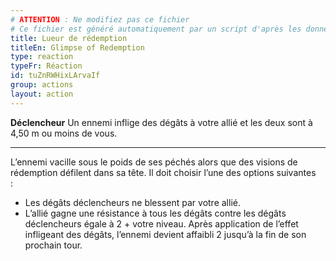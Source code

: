 ```yaml
---
# ATTENTION : Ne modifiez pas ce fichier
# Ce fichier est généré automatiquement par un script d'après les données du module Foundry VTT officiel et de sa traduction
title: Lueur de rédemption
titleEn: Glimpse of Redemption
type: reaction
typeFr: Réaction
id: tuZnRWHixLArvaIf
group: actions
layout: action
---
```

<p><span><strong>Déclencheur</strong> Un ennemi inflige des dégâts à votre allié et les deux sont à 4,50 m ou moins de vous.</span></p><hr><p>L’ennemi vacille sous le poids de ses péchés alors que des visions de rédemption défilent dans sa tête. Il doit choisir l’une des options suivantes :&nbsp;&nbsp;</p><ul><li>Les dégâts déclencheurs ne blessent par votre allié.</li><li>L’allié gagne une résistance à tous les dégâts contre les dégâts déclencheurs égale à 2 + votre niveau. Après application de l’effet infligeant des dégâts, l’ennemi devient affaibli 2 jusqu’à la fin de son prochain tour.</li></ul>
